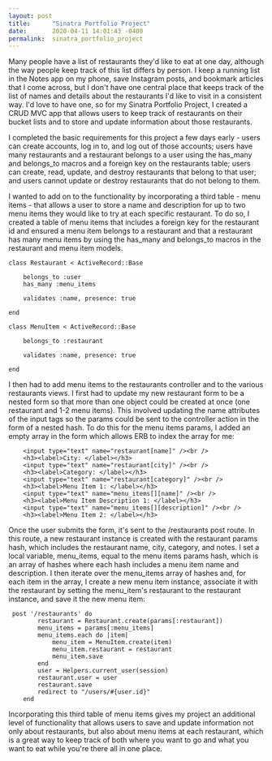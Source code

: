 ```yaml
---
layout: post
title:      "Sinatra Portfolio Project"
date:       2020-04-11 14:01:43 -0400
permalink:  sinatra_portfolio_project
---
```



Many people have a list of restaurants they'd like to eat at one day, although the way people keep track of this list differs by person. I keep a running list in the Notes app on my phone, save Instagram posts, and bookmark articles that I come across, but I don't have one central place that keeps track of the list of names and details about the restaurants I'd like to visit in a consistent way. I'd love to have one, so for my Sinatra Portfolio Project, I created a CRUD MVC app that allows users to keep track of restaurants on their bucket lists and to store and update information about those restaurants.

I completed the basic requirements for this project a few days early - users can create accounts, log in to, and log out of those accounts; users have many restaurants and a restaurant belongs to a user using the has_many and belongs_to macros and a foreign key on the restaurants table; users can create, read, update, and destroy restaurants that belong to that user; and users cannot update or destroy restaurants that do not belong to them. 

I wanted to add on to the functionality by incorporating a third table - menu items - that allows a user to store a name and description for up to two menu items they would like to try at each specific restaurant. To do so, I created a table of menu items that includes a foreign key for the restaurant id and ensured a menu item belongs to a restaurant and that a restaurant has many menu items by using the has_many and belongs_to macros in the restaurant and menu item models.

```
class Restaurant < ActiveRecord::Base

    belongs_to :user 
    has_many :menu_items

    validates :name, presence: true

end 
```

```
class MenuItem < ActiveRecord::Base 

    belongs_to :restaurant

    validates :name, presence: true

end 
```

I then had to add menu items to the restaurants controller and to the various restaurants views. I first had to update my new restaurant form to be a nested form so that more than one object could be created at once (one restaurant and 1-2 menu items). This involved updating the name attributes of the input tags so the params could be sent to the controller action in the form of a nested hash. To do this for the menu items params, I added an empty array in the form which allows ERB to index the array for me:

```
    <input type="text" name="restaurant[name]" /><br />
    <h3><label>City: </label></h3>
    <input type="text" name="restaurant[city]" /><br />
    <h3><label>Category: </label></h3>
    <input type="text" name="restaurant[category]" /><br />
    <h3><label>Menu Item 1: </label></h3>
    <input type="text" name="menu_items[][name]" /><br />
    <h3><label>Menu Item Description 1: </label></h3>
    <input type="text" name="menu_items[][description]" /><br />
    <h3><label>Menu Item 2: </label></h3>
```

Once the user submits the form, it's sent to the /restaurants post route. In this route, a new restaurant instance is created with the restaurant params hash, which includes the restaurant name, city, category, and notes. I set a local variable, menu_items, equal to the menu items params hash, which is an array of hashes where each hash includes a menu item name and description. I then iterate over the menu_items array of hashes and, for each item in the array, I create a new menu item instance, associate it with the restaurant by setting the menu_item's restaurant to the restaurant instance, and save it the new menu item:

```
 post '/restaurants' do 
        restaurant = Restaurant.create(params[:restaurant])
        menu_items = params[:menu_items]
        menu_items.each do |item|
            menu_item = MenuItem.create(item)
            menu_item.restaurant = restaurant
            menu_item.save
        end
        user = Helpers.current_user(session)
        restaurant.user = user 
        restaurant.save 
        redirect to "/users/#{user.id}"
    end 
```

Incorporating this third table of menu items gives my project an additional level of functionality that allows users to save and update information not only about restaurants, but also about menu items at each restaurant, which is a great way to keep track of both where you want to go and what you want to eat while you're there all in one place.

